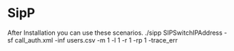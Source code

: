 # SipP

After Installation you can use these scenarios.
./sipp SIPSwitchIPAddress -sf call_auth.xml -inf users.csv -m 1 -l 1 -r 1 -rp 1 -trace_err
